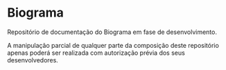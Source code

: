 # Biograma
Repositório de documentação do Biograma em fase de desenvolvimento.

A manipulação parcial de qualquer parte da composição deste repositório apenas poderá ser realizada com autorização prévia dos seus desenvolvedores.
